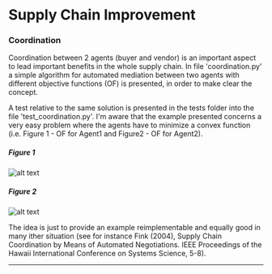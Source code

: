 # Supply Chain Improvement

### Coordination

Coordination between 2 agents (buyer and vendor) is an important aspect to lead important benefits in the whole supply chain.
In file 'coordination.py' a simple algorithm for automated mediation between two agents with different objective functions (OF)
is presented, in order to make clear the concept.


A test relative to the same solution is presented in the tests folder into the file 'test_coordination.py'.
I'm aware that the example presented concerns a very easy problem where the agents have to minimize a convex function (i.e.
Figure 1 - OF for Agent1 and Figure2 - OF for Agent2). 

##### Figure 1
![alt text](https://github.com/mattianeroni/industry-algorithms//blob/main/supply-chain/im1.png)

##### Figure 2
![alt text](https://github.com/mattianeroni/industry-algorithms//blob/main/supply-chain/im2.png)


The idea is just to provide an example reimplementable and equally good in many ither situation (see for instance Fink (2004),
Supply Chain Coordination by Means of Automated Negotiations. IEEE Proceedings of the Hawaii International Conference on 
Systems Science, 5-8).

-----------------------------------------------------------------------------------------------------------------------------
